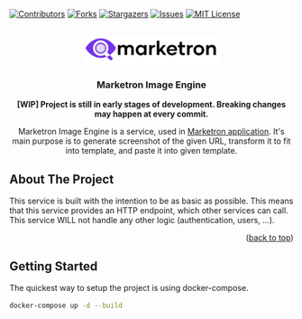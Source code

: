 <!-- Improved compatibility of back to top link: See: https://github.com/othneildrew/Best-README-Template/pull/73 -->
<a name="readme-top"></a>
<!--
*** Thanks for checking out the Best-README-Template. If you have a suggestion
*** that would make this better, please fork the repo and create a pull request
*** or simply open an issue with the tag "enhancement".
*** Don't forget to give the project a star!
*** Thanks again! Now go create something AMAZING! :D
-->



<!-- PROJECT SHIELDS -->
<!--
*** I'm using markdown "reference style" links for readability.
*** Reference links are enclosed in brackets [ ] instead of parentheses ( ).
*** See the bottom of this document for the declaration of the reference variables
*** for contributors-url, forks-url, etc. This is an optional, concise syntax you may use.
*** https://www.markdownguide.org/basic-syntax/#reference-style-links
-->
[![Contributors][contributors-shield]][contributors-url]
[![Forks][forks-shield]][forks-url]
[![Stargazers][stars-shield]][stars-url]
[![Issues][issues-shield]][issues-url]
[![MIT License][license-shield]][license-url]



<!-- PROJECT LOGO -->
<br />
<div align="center">
  <a href="https://github.com/marketron-app/app">
    <img src="media/marketron-cropped.png" alt="Logo" height="50">
  </a>
<h3 align="center">Marketron Image Engine</h3>

  <p align="center">
    <strong>[WIP] Project is still in early stages of development. Breaking changes may happen at every commit.</strong>
    
Marketron Image Engine is a service, used in <a href="https://marketron.app">Marketron application</a>. It's main purpose is to generate screenshot of the given URL, transform it to fit into template, and paste it into given template.
    <br />
    
  </p>
</div>



<!-- ABOUT THE PROJECT -->
## About The Project


This service is built with the intention to be as basic as possible. This means that this service provides an HTTP endpoint, which other services can call. This service WILL not handle any other logic (authentication, users, ...).
<p align="right">(<a href="#readme-top">back to top</a>)</p>


<!-- GETTING STARTED -->
## Getting Started
The quickest way to setup the project is using docker-compose.
```sh
docker-compose up -d --build
```




<!-- MARKDOWN LINKS & IMAGES -->
<!-- https://www.markdownguide.org/basic-syntax/#reference-style-links -->
[contributors-shield]: https://img.shields.io/github/contributors/marketron-app/image-engine.svg?style=for-the-badge
[contributors-url]: https://github.com/marketron-app/image-engine/graphs/contributors
[forks-shield]: https://img.shields.io/github/forks/marketron-app/image-engine.svg?style=for-the-badge
[forks-url]: https://github.com/marketron-app/image-engine/network/members
[stars-shield]: https://img.shields.io/github/stars/marketron-app/image-engine.svg?style=for-the-badge
[stars-url]: https://github.com/marketron-app/image-engine/stargazers
[issues-shield]: https://img.shields.io/github/issues/marketron-app/image-engine.svg?style=for-the-badge
[issues-url]: https://github.com/marketron-app/image-engine/issues
[license-shield]: https://img.shields.io/github/license/marketron-app/image-engine.svg?style=for-the-badge
[license-url]: https://github.com/marketron-app/image-engine/blob/master/LICENSE.txt
